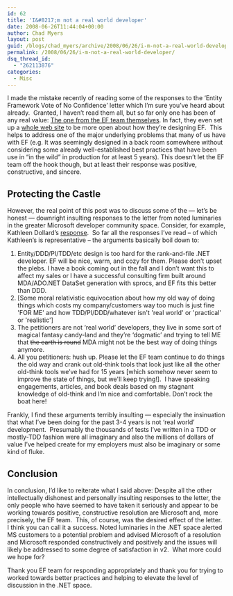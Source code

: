 ```yaml
---
id: 62
title: 'I&#8217;m not a real world developer'
date: 2008-06-26T11:44:04+00:00
author: Chad Myers
layout: post
guid: /blogs/chad_myers/archive/2008/06/26/i-m-not-a-real-world-developer.aspx
permalink: /2008/06/26/i-m-not-a-real-world-developer/
dsq_thread_id:
  - "262113876"
categories:
  - Misc
---
```

I made the mistake recently of reading some of the responses to the &#8216;Entity Framework Vote of No Confidence&#8217; letter which I&#8217;m sure you&#8217;ve heard about already.&nbsp; Granted, I haven&#8217;t read them all, but so far only one has been of any real value: [The one from the EF team themselves](http://blogs.msdn.com/efdesign/archive/2008/06/23/transparency-in-the-design-process.aspx). In fact, they even set up a [whole web site](http://blogs.msdn.com/efdesign/) to be more open about how they&#8217;re designing EF.&nbsp; This helps to address one of the major underlying problems that many of us have with EF (e.g. It was seemingly designed in a back room somewhere without considering some already well-established best practices that have been use in &#8220;in the wild&#8221; in production for at least 5 years). This doesn&#8217;t let the EF team off the hook though, but at least their response was positive, constructive, and sincere.

## Protecting the Castle

However, the real point of this post was to discuss some of the &#8212; let&#8217;s be honest &#8212; downright insulting responses to the letter from noted luminaries in the greater Microsoft developer community space. Consider, for example, Kathleen Dollard&#8217;s [response](http://msmvps.com/blogs/kathleen/archive/2008/06/24/entity-framework-petition.aspx).&nbsp; So far all the responses I&#8217;ve read &#8211; of which Kathleen&#8217;s is representative &#8211; the arguments basically boil down to:

  1. Entity/DDD/PI/TDD/etc design is too hard for the rank-and-file .NET developer. EF will be nice, warm, and cozy for them. Please don&#8217;t upset the plebs. I have a book coming out in the fall and I don&#8217;t want this to affect my sales or I have a successful consulting firm built around MDA/ADO.NET DataSet generation with sprocs, and EF fits this better than DDD.
  2. [Some moral relativistic equivocation about how my old way of doing things which costs my company/customers way too much is just fine 'FOR ME' and how TDD/PI/DDD/whatever isn't 'real world' or 'practical' or 'realistic']
  3. The petitioners are not &#8216;real world&#8217; developers, they live in some sort of magical fantasy candy-land and they&#8217;re &#8216;dogmatic&#8217; and trying to tell ME that <strike>the earth is round</strike> MDA might not be the best way of doing things anymore.
  4. All you petitioners: hush up. Please let the EF team continue to do things the old way and crank out old-think tools that look just like all the other old-think tools we&#8217;ve had for 15 years [which somehow never seem to improve the state of things, but we'll keep trying!].&nbsp; I have speaking engagements, articles, and book deals based on my stagnant knowledge of old-think and I&#8217;m nice and comfortable. Don&#8217;t rock the boat here!

Frankly, I find these arguments terribly insulting &#8212; especially the insinuation that what I&#8217;ve been doing for the past 3-4 years is not &#8216;real world&#8217; development.&nbsp; Presumably the thousands of tests I&#8217;ve written in a TDD or mostly-TDD fashion were all imaginary and also the millions of dollars of value I&#8217;ve helped create for my employers must also be imaginary or some kind of fluke.

## Conclusion

In conclusion, I&#8217;d like to reiterate what I said above: Despite all the other intellectually dishonest and personally insulting responses to the letter, the only people who have seemed to have taken it seriously and appear to be working towards positive, constructive resolution are Microsoft and, more precisely, the EF team.&nbsp; This, of course, was the desired effect of the letter.&nbsp; I think you can call it a success. Noted luminaries in the .NET space alerted MS customers to a potential problem and advised Microsoft of a resolution and Microsoft responded constructively and positively and the issues will likely be addressed to some degree of satisfaction in v2.&nbsp; What more could we hope for?

Thank you EF team for responding appropriately and thank you for trying to worked towards better practices and helping to elevate the level of discussion in the .NET space.